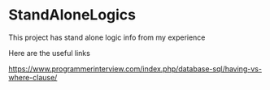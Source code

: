 # StandAloneLogics
This project has stand alone logic info from my experience

Here are the useful links

https://www.programmerinterview.com/index.php/database-sql/having-vs-where-clause/
